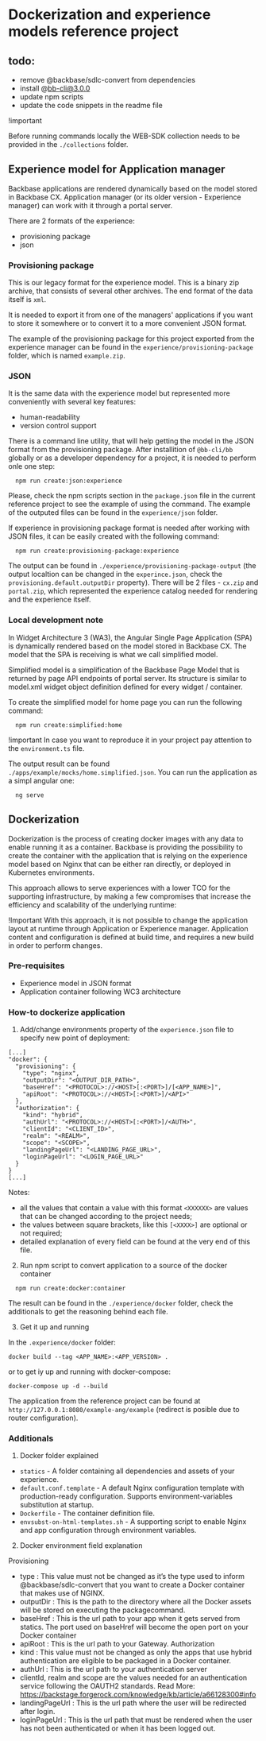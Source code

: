 # Dockerization and experience models reference project

## todo:
- remove @backbase/sdlc-convert from dependencies
- install @bb-cli@3.0.0
- update npm scripts
- update the code snippets in the readme file

!important

Before running commands locally the WEB-SDK collection needs to be provided in the `./collections` folder.

## Experience model for Application manager

Backbase applications are rendered dynamically based on the model stored in Backbase CX. Application manager (or its older version - Experience manager) can work with it through a portal server.

There are 2 formats of the experience:
- provisioning package
- json

### Provisioning package

This is our legacy format for the experience model. This is a binary zip archive, that consists of several other archives. The end format of the data itself is `xml`.

It is needed to export it from one of the managers' applications if you want to store it somewhere or to convert it to a more convenient JSON format.

The example of the provisioning package for this project exported from the experience manager can be found in the `experience/provisioning-package` folder, which is named `example.zip`.

### JSON

It is the same data with the experience model but represented more conveniently with several key features:

- human-readability
- version control support 

There is a command line utility, that will help getting the model in the JSON format from the provisioning package. After installition of `@bb-cli/bb` globally or as a developer dependency for a project, it is needed to perform onle one step:

```
  npm run create:json:experience
```

Please, check the npm scripts section in the `package.json` file in the current reference project to see the example of using the command. The example of the outputed files can be found in the `experience/json` folder. 

If experience in provisioning package format is needed after working with JSON files, it can be easily created with the following command:

```
  npm run create:provisioning-package:experience
```

The output can be found in `./experience/provisioning-package-output` (the output localtion can be changed in the `experince.json`, check the `provisioning.default.outputDir` property). There will be 2 files - `cx.zip` and `portal.zip`, which represented the experience catalog needed for rendering and the experience itself.

### Local development note

In Widget Architecture 3 (WA3), the Angular Single Page Application (SPA) is dynamically rendered based on the model stored in Backbase CX. The model that the SPA is receiving is what we call simplified model.

Simplified model is a simplification of the Backbase Page Model that is returned by page API endpoints of portal server. Its structure is similar to model.xml widget object definition defined for every widget / container.

To create the simplified model for home page you can run the following command:

```
  npm run create:simplified:home
```

!important
In case you want to reproduce it in your project pay attention to the `environment.ts` file.

The output result can be found `./apps/example/mocks/home.simplified.json`. You can run the application as a simpl angular one:

```
  ng serve
```

## Dockerization

Dockerization is the process of creating docker images with any data to enable running it as a container. Backbase is providing the possibility to create the container with the application that is relying on the experience model based on Nginx that can be either ran directly, or deployed in Kubernetes environments.

This approach allows to serve experiences with a lower TCO for the supporting infrastructure, by making a few compromises that increase the efficiency and scalability of the underlying runtime:

!Important
With this approach, it is not possible to change the application layout at runtime through Application or Experience manager. Application content and configuration is defined at build time, and requires a new build in order to perform changes.

### Pre-requisites

- Experience model in JSON format
- Application container following WC3 architecture

### How-to dockerize application

1. Add/change environments property of the `experience.json` file to specify new point of deployment:

```
[...]
"docker": {
  "provisioning": {
    "type": "nginx", 
    "outputDir": "<OUTPUT_DIR_PATH>",
    "baseHref": "<PROTOCOL>://<HOST>[:<PORT>]/[<APP_NAME>]",
    "apiRoot": "<PROTOCOL>://<HOST>[:<PORT>]/<API>"
  },
  "authorization": {
    "kind": "hybrid",
    "authUrl": "<PROTOCOL>://<HOST>[:<PORT>]/<AUTH>",
    "clientId": "<CLIENT_ID>",
    "realm": "<REALM>",
    "scope": "<SCOPE>",
    "landingPageUrl": "<LANDING_PAGE_URL>",
    "loginPageUrl": "<LOGIN_PAGE_URL>"
  }
}
[...]
```

Notes:
- all the values that contain a value with this format `<XXXXXX>` are values that can be changed according to the project needs;
- the values between square brackets, like this `[<XXXX>]` are optional or not required;
- detailed explanation of every field can be found at the very end of this file.

2. Run npm script to convert application to a source of the docker container

```
  npm run create:docker:container
```

The result can be found in the `./experience/docker` folder, check the additionals to get the reasoning behind each file.

3. Get it up and running

In the `.experience/docker` folder:

```
docker build --tag <APP_NAME>:<APP_VERSION> .
```

or to get iy up and running with docker-compose:

```
docker-compose up -d --build
```

The application from the reference project can be found at `http://127.0.0.1:8080/example-ang/example` (redirect is posible due to router configuration).

### Additionals

1. Docker folder explained

- `statics` - A folder containing all dependencies and assets of your experience.
- `default.conf.template` - A default Nginx configuration template with production-ready configuration. Supports environment-variables substitution at startup.
- `Dockerfile` - The container definition file.
- `envsubst-on-html-templates.sh` - A supporting script to enable Nginx and app configuration through environment variables.

2. Docker environment field explanation

Provisioning
- type : This value must not be changed as it’s the type used to inform @backbase/sdlc-convert that you want to create a Docker container that makes use of NGINX.
- outputDir : This is the path to the directory where all the Docker assets will be stored on executing the packagecommand.
- baseHref : This is the url path to your app when it gets served from statics. The port used on baseHref will become the open port on your Docker container
- apiRoot : This is the url path to your Gateway. 
Authorization
- kind : This value must  not be changed as only the apps that use hybrid authentication are eligible to be packaged in a Docker container.
- authUrl : This is the url path to your authentication server
- clientId, realm and scope are the values needed for an authentication service following the OAUTH2 standards. Read More: https://backstage.forgerock.com/knowledge/kb/article/a66128300#info
- landingPageUrl : This is the url path where the user will be redirected after login.
- loginPageUrl : This is the url path that must be rendered when the user has not been authenticated or when it has been logged out.
